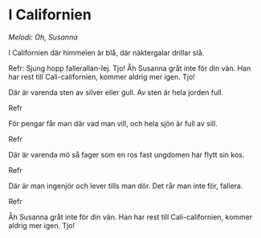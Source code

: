 # I Californien
*Melodi: Oh, Susanna*

I Californien där himmelen är blå,
där näktergalar drillar slå.

Refr:
Sjung hopp fallerallan-lej. Tjo!
Åh Susanna gråt inte för din vän.
Han har rest till Cali-californien,
kommer aldrig mer igen. Tjo!

Där är varenda sten av silver eller gull.
Av sten är hela jorden full.

Refr

För pengar får man där vad man vill,
och hela sjön är full av sill.

Refr

Där är varenda mö så fager som en ros
fast ungdomen har flytt sin kos.

Refr

Där är man ingenjör och lever tills man dör.
Det rår man inte för, fallera.

Refr

Åh Susanna gråt inte för din vän.
Han har rest till Cali-californien,
kommer aldrig mer igen. Tjo!
